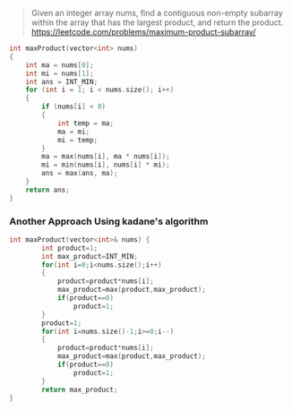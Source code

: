 > Given an integer array nums, find a contiguous non-empty
> subarray within the array that has the largest product, and return the product.
> https://leetcode.com/problems/maximum-product-subarray/

```cpp
int maxProduct(vector<int> nums)
{
    int ma = nums[0];
    int mi = nums[1];
    int ans = INT_MIN;
    for (int i = 1; i < nums.size(); i++)
    {
        if (nums[i] < 0)
        {
            int temp = ma;
            ma = mi;
            mi = temp;
        }
        ma = max(nums[i], ma * nums[i]);
        mi = min(nums[i], nums[i] * mi);
        ans = max(ans, ma);
    }
    return ans;
}
```

### Another Approach Using kadane's algorithm

```cpp
int maxProduct(vector<int>& nums) {
        int product=1;
        int max_product=INT_MIN;
        for(int i=0;i<nums.size();i++)
        {
            product=product*nums[i];
            max_product=max(product,max_product);
            if(product==0)
                product=1;
        }
        product=1;
        for(int i=nums.size()-1;i>=0;i--)
        {
            product=product*nums[i];
            max_product=max(product,max_product);
            if(product==0)
                product=1;
        }
        return max_product;
}
```

